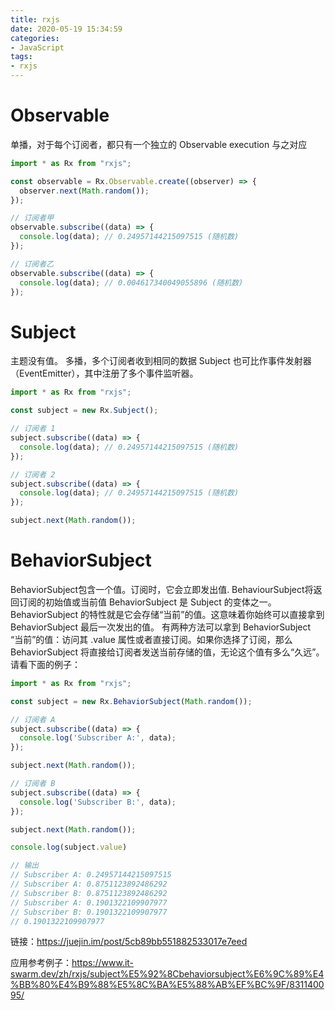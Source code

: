 ```yaml
---
title: rxjs
date: 2020-05-19 15:34:59
categories:
- JavaScript
tags:
- rxjs
---
```


# Observable
单播，对于每个订阅者，都只有一个独立的 Observable execution 与之对应
``` js
import * as Rx from "rxjs";

const observable = Rx.Observable.create((observer) => {
  observer.next(Math.random());
});

// 订阅者甲
observable.subscribe((data) => {
  console.log(data); // 0.24957144215097515 (随机数)
});

// 订阅者乙
observable.subscribe((data) => {
  console.log(data); // 0.004617340049055896 (随机数)
});
```

# Subject
主题没有值。
多播，多个订阅者收到相同的数据
Subject 也可比作事件发射器（EventEmitter），其中注册了多个事件监听器。
``` js
import * as Rx from "rxjs";

const subject = new Rx.Subject();

// 订阅者 1
subject.subscribe((data) => {
  console.log(data); // 0.24957144215097515 (随机数)
});

// 订阅者 2
subject.subscribe((data) => {
  console.log(data); // 0.24957144215097515 (随机数)
});

subject.next(Math.random());
```

# BehaviorSubject
BehaviorSubject包含一个值。订阅时，它会立即发出值.
BehaviourSubject将返回订阅的初始值或当前值
BehaviorSubject 是 Subject 的变体之一。BehaviorSubject 的特性就是它会存储“当前”的值。这意味着你始终可以直接拿到 BehaviorSubject 最后一次发出的值。
有两种方法可以拿到 BehaviorSubject “当前”的值：访问其 .value 属性或者直接订阅。如果你选择了订阅，那么 BehaviorSubject 将直接给订阅者发送当前存储的值，无论这个值有多么“久远”。请看下面的例子：

``` js
import * as Rx from "rxjs";

const subject = new Rx.BehaviorSubject(Math.random());

// 订阅者 A
subject.subscribe((data) => {
  console.log('Subscriber A:', data);
});

subject.next(Math.random());

// 订阅者 B
subject.subscribe((data) => {
  console.log('Subscriber B:', data);
});

subject.next(Math.random());

console.log(subject.value)

// 输出
// Subscriber A: 0.24957144215097515
// Subscriber A: 0.8751123892486292
// Subscriber B: 0.8751123892486292
// Subscriber A: 0.1901322109907977
// Subscriber B: 0.1901322109907977
// 0.1901322109907977
```
链接：https://juejin.im/post/5cb89bb551882533017e7eed

应用参考例子：https://www.it-swarm.dev/zh/rxjs/subject%E5%92%8Cbehaviorsubject%E6%9C%89%E4%BB%80%E4%B9%88%E5%8C%BA%E5%88%AB%EF%BC%9F/831140095/
